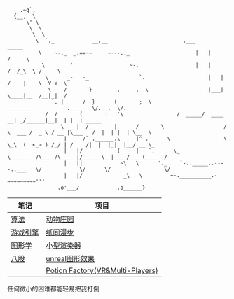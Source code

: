 ```
    .~q`,
  {__,  \
      \' \                                                          
       \  \                                                            
        \  \
         \  `._            __.__						.___         _____    
          \    ~-._  _.==~~     ~~--.._  					|   |       /  _  \   _____  
           \        '                  ~-.					|   |      /  /_\  \ /     \ 
            \      _-   -_                `.					|   |     /    |    \  Y Y  \
             \    /       }        .-    .  \					|___|     \____|__  /__|_|  /
              `. |      /  }      (       ;  \                         ________           .___    \/.__.__\/.__    
	        /  /       (       :   '\			      /  _____/  ____   __| _/______|__|  | |  | _____   
                 \    |  /        |      /       \                   /   \  ___ /  _ \ / __ |\___   /  |  | |  | \__  \  
                  |     /`-.______.\     |^-.      \                 \    \_\  (  <_> ) /_/ | /    /|  |  |_|  |__/ __ \_
                  |   |/           (     |   `.      \_                \______  /\____/\____ |/_____ \__|____/____(____  /
                  |   ||            ~\   \      '._    `-.._____..----..___   \/            \/      \/                 \/ 
                  |   |/             _\   \         ~-.__________.-~~~~~~~~~'''
                .o'___/            .o______}
```

|笔记     |项目    |
|----------|----------|
| [算法](https://github.com/derkder/leetcode) | [动物庄园](https://github.com/derkder/AnimalFarm) |
| [游戏引擎](https://github.com/derkder/octanes-unity) | [纸间漫步](https://github.com/derkder/GameJam23) |		
| [图形学](https://github.com/derkder/Graphics) | [小型渲染器](https://github.com/derkder/RendererAttemp) | 
| [八股](https://github.com/derkder/plus-ultra) | [unreal图形效果](https://github.com/derkder/Graphics/tree/main/UnrealDemo) |
|   | [Potion Factory(VR&Multi-Players)](https://github.com/derkder/PotionFacory_VR.git) |


任何微小的困难都能轻易把我打倒
